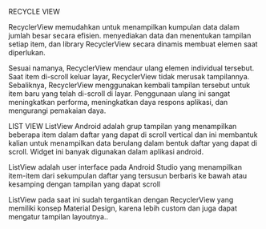 RECYCLE VIEW

RecyclerView memudahkan untuk menampilkan kumpulan data dalam jumlah besar secara efisien. menyediakan data dan menentukan tampilan setiap item, dan library RecyclerView secara dinamis membuat elemen saat diperlukan.

Sesuai namanya, RecyclerView mendaur ulang elemen individual tersebut. Saat item di-scroll keluar layar, RecyclerView tidak merusak tampilannya. Sebaliknya, RecyclerView menggunakan kembali tampilan tersebut untuk item baru yang telah di-scroll di layar. Penggunaan ulang ini sangat meningkatkan performa, meningkatkan daya respons aplikasi, dan mengurangi pemakaian daya.

LIST VIEW
ListView Android adalah grup tampilan yang menampilkan beberapa item dalam daftar yang dapat di scroll vertical dan ini membantuk kalian untuk menampilkan data berulang dalam bentuk daftar yang dapat di scroll. Widget ini banyak digunakan dalam aplikasi android.

ListView adalah user interface pada Android Studio yang menampilkan item-item dari sekumpulan daftar yang tersusun berbaris ke bawah atau kesamping dengan tampilan yang dapat scroll

ListView pada saat ini sudah tergantikan dengan RecyclerView yang memiliki konsep Material Design, karena lebih custom dan juga dapat mengatur tampilan layoutnya..

